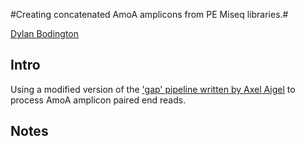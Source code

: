 #Creating concatenated AmoA amplicons from PE Miseq libraries.#

[Dylan Bodington](dylan.bodington@abdn.ac.uk)

## Intro

Using a modified version of the ['gap' pipeline written by Axel Aigel](https://github.com/AigleAxel/amoA_MiSeq_sequencing) to process AmoA amplicon paired end reads.

## Notes

